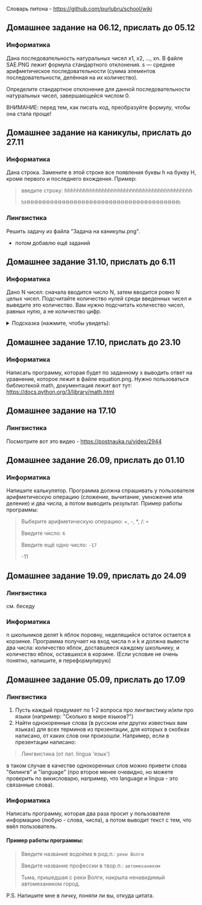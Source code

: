 Словарь питона - https://github.com/purlubru/school/wiki

## Домашнее задание на 06.12, прислать до 05.12
### Информатика
Дана последовательность натуральных чисел x1, x2, ..., xn. В файле SAE.PNG лежит формула стандартного отклонения. s — среднее арифметическое последовательности (сумма элементов последовательности, делённая на их количество).

Определите стандартное отклонение для данной последовательности натуральных чисел, завершающейся числом 0.

ВНИМАНИЕ: перед тем, как писать код, преобразуйте формулу, чтобы она стала проще!

## Домашнее задание на каникулы, прислать до 27.11
### Информатика
Дана строка. Замените в этой строке все появления буквы h на букву H, кроме первого и последнего вхождения.
Пример:
>введите строку: hhhhhhhhhhhhhhhhhhhhhhhhhhhhhhhhhhhhhhhhh
>
>hHHHHHHHHHHHHHHHHHHHHHHHHHHHHHHHHHHHHHHHh
### Лингвистика
Решить задачу из файла "Задача на каникулы.png".
+ потом добавлю ещё заданий


## Домашнее задание 31.10, прислать до 6.11
### Информатика
Дано N чисел: сначала вводится число N, затем вводится ровно N целых чисел. Подсчитайте количество нулей среди введенных чисел и выведите это количество. Вам нужно подсчитать количество чисел, равных нулю, а не количество цифр.
<details><summary>Подсказка (нажмите, чтобы увидеть):</summary>
<p>

Надо завести переменную, изначально равную нулю, в которой будет лежать количество нулей. Запустить цикл, на каждом шаге которого считывать число, введённое пользователем, и, *если* оно равно нулю, прибавлять один к вашей переменной. После завершения цикла надо распечатать значение переменной.

</p>
</details>

## Домашнее задание 17.10, прислать до 23.10
### Информатика
Написать программу, которая будет по заданному х выводить ответ на уравнение, которое лежит в файле equation.png. Нужно пользоваться библиотекой math, документация лежит вот тут: https://docs.python.org/3/library/math.html

## Домашнее задание на 17.10
### Лингвистика
Посмотрите вот это видео - https://postnauka.ru/video/2944

## Домашнее задание 26.09, прислать до 01.10
### Информатика
Напишите калькулятор. Программа должна спрашивать у пользователя арифметическую операцию (сложение, вычитание, умножение или деление) и два числа, а потом выводить результат. Пример работы программы:
>Выберите арифметическую операцию: +, -, \*, /: `+`
>
>Введите число: `6`
>
>Введите ещё одно число: `-17`
>
>-11

## Домашнее задание 19.09, прислать до 24.09
### Лингвистика
см. беседу
### Информатика
n школьников делят k яблок поровну, неделящийся остаток остается в корзинке. Программа получает на вход числа n и k и должна вывести два числа: количество яблок, доставшееся каждому школьнику, и количество яблок, оставшихся в корзине. (Если условие не очень понятно, напишите, я переформулирую)

## Домашнее задание 05.09, прислать до 17.09
### Лингвистика
1. Пусть каждый придумает по 1-2 вопроса про лингвистику и/или про языки (например: "Сколько в мире языков?")
2. Найти однокоренные слова (в русском или других известных вам языках) для всех терминов из презентации, для которых в скобках написано, от каких слов они произошли. Например, если в презентации написано:
>Лингвистика (от лат. lingua 'язык')

в таком случае в качестве однокоренных слов можно привети слова "билингв" и "language" (про второе менее очевидно, но можете проверить по викисловарю, например, что language и lingua - это связанные слова).
### Информатика
Написать программу, которая два раза просит у пользователя информацию (любую - слова, числа), а потом выводит текст с тем, что ввёл пользователь.
#### Пример работы программы:
>Введите название водоёма в род.п.: `реки Волги`
>
>Введите название профессии в твор.п.: `автомехаником`
>
>Тьма, пришедшая с реки Волги, накрыла ненавидимый автомехаником город.

P.S. Напишите мне в личку, поняли ли вы, откуда цитата.
